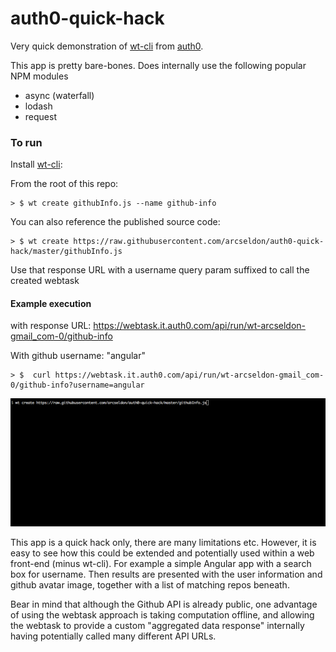 # auth0-quick-hack

Very quick demonstration of [wt-cli](https://www.npmjs.com/package/wt-cli) from [auth0](https://webtask.io).

This app is pretty bare-bones. Does internally use the following popular NPM modules

* async (waterfall)
* lodash
* request

### To run

Install [wt-cli](https://www.npmjs.com/package/wt-cli):

From the root of this repo:

```
> $ wt create githubInfo.js --name github-info
```

You can also reference the published source code:

```
> $ wt create https://raw.githubusercontent.com/arcseldon/auth0-quick-hack/master/githubInfo.js
```

Use that response URL with a username query param suffixed to call the created webtask

#### Example execution

with response URL: https://webtask.it.auth0.com/api/run/wt-arcseldon-gmail_com-0/github-info

With github username: "angular"

```
> $  curl https://webtask.it.auth0.com/api/run/wt-arcseldon-gmail_com-0/github-info?username=angular
```

![run cmd](run.gif)

This app is a quick hack only, there are many limitations etc. However, it is easy to see how this could be extended and potentially used within a web front-end (minus wt-cli). For example a simple Angular app with a search box for username. Then results are presented with the user information and github avatar image, together with a list of matching repos beneath.

Bear in mind that although the Github API is already public, one advantage of using the webtask approach is taking computation offline, and allowing the webtask to provide a custom "aggregated data response" internally having potentially called many different API URLs.
